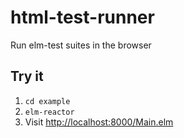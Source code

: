 # html-test-runner
Run elm-test suites in the browser

## Try it

1. `cd example`
2. `elm-reactor`
3. Visit [http://localhost:8000/Main.elm](http://localhost:8000/Main.elm)
